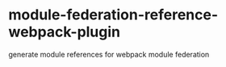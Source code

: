 # module-federation-reference-webpack-plugin
generate module references for webpack module federation
